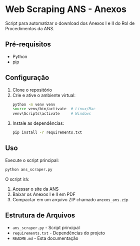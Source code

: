 # Web Scraping ANS - Anexos

Script para automatizar o download dos Anexos I e II do Rol de Procedimentos da ANS.

## Pré-requisitos

- Python
- pip

## Configuração

1. Clone o repositório
2. Crie e ative o ambiente virtual:
   ```bash
   python -m venv venv
   source venv/bin/activate  # Linux/Mac
   venv\Scripts\activate     # Windows
   ```
3. Instale as dependências:
   ```bash
   pip install -r requirements.txt
   ```

## Uso

Execute o script principal:
```bash
python ans_scraper.py
```

O script irá:
1. Acessar o site da ANS
2. Baixar os Anexos I e II em PDF
3. Compactar em um arquivo ZIP chamado `anexos_ans.zip`

## Estrutura de Arquivos

- `ans_scraper.py` - Script principal
- `requirements.txt` - Dependências do projeto
- `README.md` - Esta documentação

